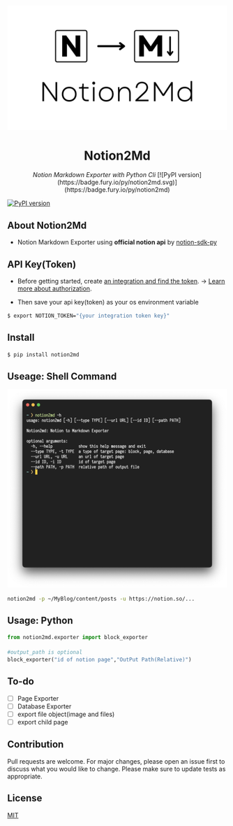 ![Notion2Md Cover](Notion2Md.jpg)

<div align="center">
    <h1>Notion2Md</h1>
    <i>Notion Markdown Exporter with Python Cli</i>
    [![PyPI version](https://badge.fury.io/py/notion2md.svg)](https://badge.fury.io/py/notion2md)
</div>

[![PyPI version](https://badge.fury.io/py/notion2md.svg)](https://badge.fury.io/py/notion2md)

## About Notion2Md

- Notion Markdown Exporter using **official notion api** by [notion-sdk-py](https://github.com/ramnes/notion-sdk-py)

## API Key(Token)

- Before getting started, create [an integration and find the token](https://www.notion.so/my-integrations). → [Learn more about authorization](https://developers.notion.com/docs/authorization).

- Then save your api key(token) as your os environment variable

```Bash
$ export NOTION_TOKEN="{your integration token key}"
```

## Install

```Bash
$ pip install notion2md
```

## Useage: Shell Command

![notion2md-options](notion2md-options.png)

```Bash
notion2md -p ~/MyBlog/content/posts -u https://notion.so/...
```

## Usage: Python
```Python
from notion2md.exporter import block_exporter

#output_path is optional
block_exporter("id of notion page","OutPut Path(Relative)")
```

## To-do

- [ ] Page Exporter
- [ ] Database Exporter
- [ ] export file object(image and files)
- [ ] export child page
 
## Contribution
Pull requests are welcome. For major changes, please open an issue first to discuss what you would like to change.
Please make sure to update tests as appropriate.

## License
[MIT](https://choosealicense.com/licenses/mit/)
